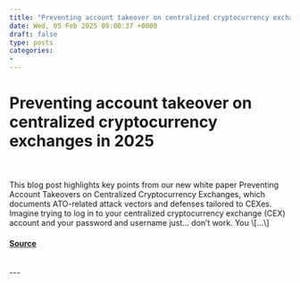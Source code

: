```yaml
---
title: "Preventing account takeover on centralized cryptocurrency exchanges in 2025"
date: Wed, 05 Feb 2025 09:00:37 +0000
draft: false
type: posts
categories: 
- 
---
```

# Preventing account takeover on centralized cryptocurrency exchanges in 2025

<br/>

<br/>
This blog post highlights key points from our new white paper Preventing Account Takeovers on Centralized Cryptocurrency Exchanges, which documents ATO-related attack vectors and defenses tailored to CEXes. Imagine trying to log in to your centralized cryptocurrency exchange (CEX) account and your password and username just… don’t work. You \[…\]

#### [Source](https://blog.trailofbits.com/2025/02/05/preventing-account-takeover-on-centralized-cryptocurrency-exchanges-in-2025/)

<br/>
---
